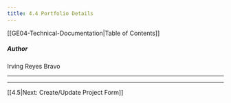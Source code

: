 ```yaml
---
title: 4.4 Portfolio Details
---
```

[[GE04-Technical-Documentation|Table of Contents]]
##### Author
Irving Reyes Bravo

***



***

[[4.5|Next: Create/Update Project Form]]
